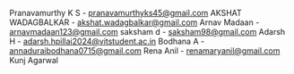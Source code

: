 Pranavamurthy K S - pranavamurthyks45@gmail.com
AKSHAT WADAGBALKAR - akshat.wadagbalkar@gmail.com
Arnav Madaan - arnavmadaan123@gmail.com
saksham d - saksham98@gmail.com
Adarsh H - adarsh.hpillai2024@vitstudent.ac.in
Bodhana A - annaduraibodhana0715@gmail.com
Rena Anil - renamaryanil@gmail.com
Kunj Agarwal
